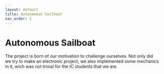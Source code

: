 ```yaml
---
layout: default
title: Autonomous Sailboat
nav_order: 1
---
```


# Autonomous Sailboat

The project is born of our motivation to challenge ourselves. Not only did we try to make an electronic project, we also implemented some mechanics in it, wich was not trivial for the IC students that we are.